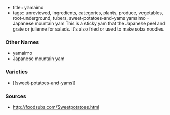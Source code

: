 - title:: yamaimo
- tags:: unreviewed, ingredients, categories, plants, produce, vegetables, root-underground, tubers, sweet-potatoes-and-yams
yamaimo = Japanese mountain yam This is a sticky yam that the Japanese peel and grate or julienne for salads. It's also fried or used to make soba noodles.

### Other Names

* yamaimo
* Japanese mountain yam

### Varieties

* [[sweet-potatoes-and-yams]]

### Sources
* http://foodsubs.com/Sweetpotatoes.html
